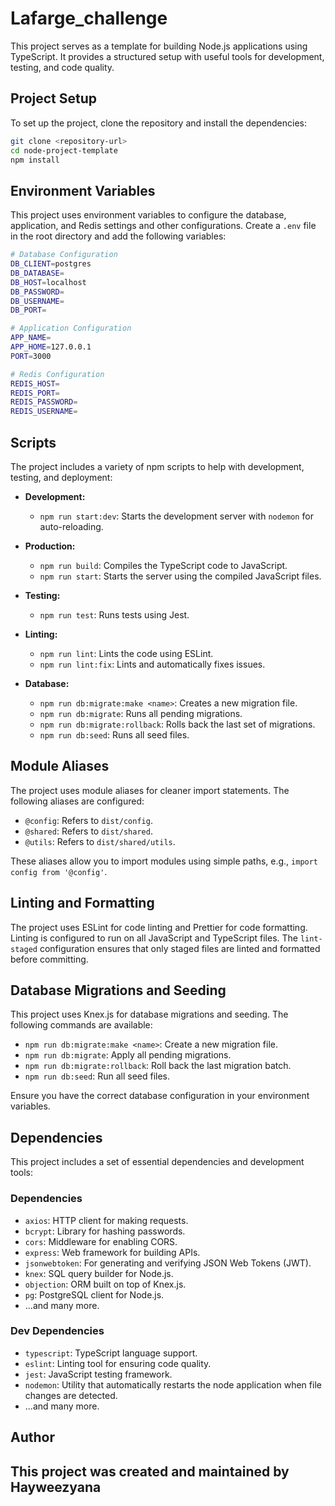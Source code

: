 # Lafarge_challenge

This project serves as a template for building Node.js applications using TypeScript. It provides a structured setup with useful tools for development, testing, and code quality.

## Project Setup

To set up the project, clone the repository and install the dependencies:

```bash
git clone <repository-url>
cd node-project-template
npm install
```

## Environment Variables

This project uses environment variables to configure the database, application, and Redis settings and other configurations. Create a `.env` file in the root directory and add the following variables:

```bash
# Database Configuration
DB_CLIENT=postgres
DB_DATABASE=
DB_HOST=localhost
DB_PASSWORD=
DB_USERNAME=
DB_PORT=

# Application Configuration
APP_NAME=
APP_HOME=127.0.0.1
PORT=3000

# Redis Configuration
REDIS_HOST=
REDIS_PORT=
REDIS_PASSWORD=
REDIS_USERNAME=
```

## Scripts

The project includes a variety of npm scripts to help with development, testing, and deployment:

- **Development:**
  - `npm run start:dev`: Starts the development server with `nodemon` for auto-reloading.
- **Production:**

  - `npm run build`: Compiles the TypeScript code to JavaScript.
  - `npm run start`: Starts the server using the compiled JavaScript files.

- **Testing:**
  - `npm run test`: Runs tests using Jest.
- **Linting:**

  - `npm run lint`: Lints the code using ESLint.
  - `npm run lint:fix`: Lints and automatically fixes issues.

- **Database:**
  - `npm run db:migrate:make <name>`: Creates a new migration file.
  - `npm run db:migrate`: Runs all pending migrations.
  - `npm run db:migrate:rollback`: Rolls back the last set of migrations.
  - `npm run db:seed`: Runs all seed files.

## Module Aliases

The project uses module aliases for cleaner import statements. The following aliases are configured:

- `@config`: Refers to `dist/config`.
- `@shared`: Refers to `dist/shared`.
- `@utils`: Refers to `dist/shared/utils`.

These aliases allow you to import modules using simple paths, e.g., `import config from '@config'`.

## Linting and Formatting

The project uses ESLint for code linting and Prettier for code formatting. Linting is configured to run on all JavaScript and TypeScript files. The `lint-staged` configuration ensures that only staged files are linted and formatted before committing.

## Database Migrations and Seeding

This project uses Knex.js for database migrations and seeding. The following commands are available:

- `npm run db:migrate:make <name>`: Create a new migration file.
- `npm run db:migrate`: Apply all pending migrations.
- `npm run db:migrate:rollback`: Roll back the last migration batch.
- `npm run db:seed`: Run all seed files.

Ensure you have the correct database configuration in your environment variables.

## Dependencies

This project includes a set of essential dependencies and development tools:

### Dependencies

- `axios`: HTTP client for making requests.
- `bcrypt`: Library for hashing passwords.
- `cors`: Middleware for enabling CORS.
- `express`: Web framework for building APIs.
- `jsonwebtoken`: For generating and verifying JSON Web Tokens (JWT).
- `knex`: SQL query builder for Node.js.
- `objection`: ORM built on top of Knex.js.
- `pg`: PostgreSQL client for Node.js.
- ...and many more.

### Dev Dependencies

- `typescript`: TypeScript language support.
- `eslint`: Linting tool for ensuring code quality.
- `jest`: JavaScript testing framework.
- `nodemon`: Utility that automatically restarts the node application when file changes are detected.
- ...and many more.

## Author

This project was created and maintained by Hayweezyana
---
